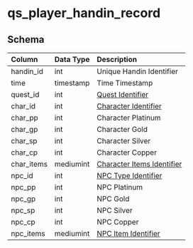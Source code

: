 # qs_player_handin_record

## Schema
| Column | Data Type | Description |
| :--- | :--- | :--- |
| handin_id | int | Unique Handin Identifier |
| time | timestamp | Time Timestamp |
| quest_id | int | [Quest Identifier](../../schema/tasks/tasks.md) |
| char_id | int | [Character Identifier](../../schema/characters/character_data.md) |
| char_pp | int | Character Platinum |
| char_gp | int | Character Gold |
| char_sp | int | Character Silver |
| char_cp | int | Character Copper |
| char_items | mediumint | [Character Items Identifier](../../schema/items/items.md) |
| npc_id | int | [NPC Type Identifier](../../schema/npcs/npc_types.md) |
| npc_pp | int | NPC Platinum |
| npc_gp | int | NPC Gold |
| npc_sp | int | NPC Silver |
| npc_cp | int | NPC Copper |
| npc_items | mediumint | [NPC Item Identifier](../../schema/items/items.md) |

